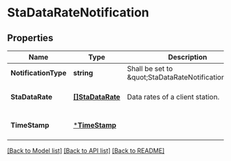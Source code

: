 # StaDataRateNotification

## Properties
Name | Type | Description | Notes
------------ | ------------- | ------------- | -------------
**NotificationType** | **string** | Shall be set to \&quot;StaDataRateNotification\&quot;. | [default to null]
**StaDataRate** | [**[]StaDataRate**](StaDataRate.md) | Data rates of a client station. | [optional] [default to null]
**TimeStamp** | [***TimeStamp**](TimeStamp.md) |  | [optional] [default to null]

[[Back to Model list]](../README.md#documentation-for-models) [[Back to API list]](../README.md#documentation-for-api-endpoints) [[Back to README]](../README.md)


